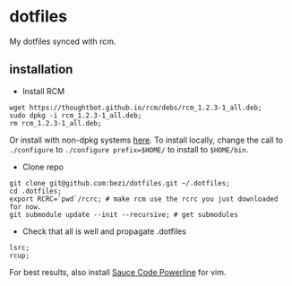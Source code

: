 dotfiles
========

My dotfiles synced with rcm.

installation
------------
- Install RCM
```
wget https://thoughtbot.github.io/rcm/debs/rcm_1.2.3-1_all.deb;
sudo dpkg -i rcm_1.2.3-1_all.deb;
rm rcm_1.2.3-1_all.deb;
```

Or install with non-dpkg systems [here](https://github.com/thoughtbot/rcm).
To install locally, change the call to `./configure` to `./configure prefix=$HOME/` to install to `$HOME/bin`.
- Clone repo
```
git clone git@github.com:bezi/dotfiles.git ~/.dotfiles;
cd .dotfiles;
export RCRC=`pwd`/rcrc; # make rcm use the rcrc you just downloaded for now.
git submodule update --init --recursive; # get submodules
```

- Check that all is well and propagate .dotfiles
```
lsrc;
rcup;
```

For best results, also install [Sauce Code Powerline](https://github.com/Lokaltog/powerline-fonts/tree/master/SourceCodePro) for vim.
